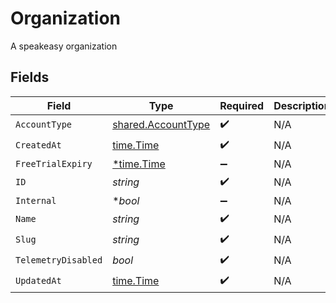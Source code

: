 # Organization

A speakeasy organization


## Fields

| Field                                                           | Type                                                            | Required                                                        | Description                                                     |
| --------------------------------------------------------------- | --------------------------------------------------------------- | --------------------------------------------------------------- | --------------------------------------------------------------- |
| `AccountType`                                                   | [shared.AccountType](../../../pkg/models/shared/accounttype.md) | :heavy_check_mark:                                              | N/A                                                             |
| `CreatedAt`                                                     | [time.Time](https://pkg.go.dev/time#Time)                       | :heavy_check_mark:                                              | N/A                                                             |
| `FreeTrialExpiry`                                               | [*time.Time](https://pkg.go.dev/time#Time)                      | :heavy_minus_sign:                                              | N/A                                                             |
| `ID`                                                            | *string*                                                        | :heavy_check_mark:                                              | N/A                                                             |
| `Internal`                                                      | **bool*                                                         | :heavy_minus_sign:                                              | N/A                                                             |
| `Name`                                                          | *string*                                                        | :heavy_check_mark:                                              | N/A                                                             |
| `Slug`                                                          | *string*                                                        | :heavy_check_mark:                                              | N/A                                                             |
| `TelemetryDisabled`                                             | *bool*                                                          | :heavy_check_mark:                                              | N/A                                                             |
| `UpdatedAt`                                                     | [time.Time](https://pkg.go.dev/time#Time)                       | :heavy_check_mark:                                              | N/A                                                             |
